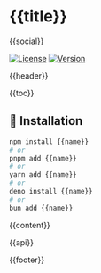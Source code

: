 # {{title}}

{{social}}

[![License](https://img.shields.io/github/license/pigeonposse/{{name}}?color=green&style=for-the-badge&logoColor=white)]({{pkg.extra.licenseUrl}})
[![Version](https://img.shields.io/npm/v/{{name}}?color=blue&style=for-the-badge&label=Version)](https://www.npmjs.com/package/{{name}})

{{header}}

{{toc}}

## 🔑 Installation

```bash
npm install {{name}}
# or 
pnpm add {{name}}
# or 
yarn add {{name}}
# or 
deno install {{name}}
# or 
bun add {{name}}
```

{{content}}

{{api}}

{{footer}}

